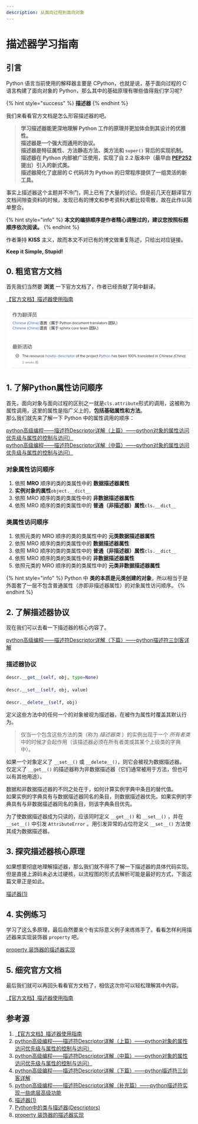 ```yaml
---
description: 从面向过程到面向对象
---
```


# 描述器学习指南

## 引言

Python 语言当前使用的解释器主要是 CPython，也就是说，基于面向过程的 C 语言构建了面向对象的 Python，那么其中的基础原理有哪些值得我们学习呢?

{% hint style="success" %}
**描述器**
{% endhint %}

我们来看看官方文档是怎么形容描述器的吧。

> **学习描述器能更深地理解 Python 工作的原理并更加体会到其设计的优雅性。**\
> **描述器是一个强大而通用的协议。**\
> **描述器是特征属性、方法静态方法、类方法和 `super()` 背后的实现机制。**\
> **描述器在 Python 内部被广泛使用，实现了自 2.2 版本中（最早由** [**PEP252**](https://www.python.org/dev/peps/pep-0252/) **提出）引入的新式类。**\
> **描述器简化了底层的 C 代码并为 Python 的日常程序提供了一组灵活的新工具。**

事实上描述器这个主题并不冷门，网上已有了大量的讨论。但是前几天在翻译官方文档间隙查资料的时候，发现已有的博文和参考资料大都比较零散，故在此作以简单整合。

{% hint style="info" %}
**本文的编排顺序是作者精心调整过的，建议您按照标题顺序依次阅读。**
{% endhint %}

作者秉持 **KISS** 主义，故而本文不对已有的博文做重复陈述，只给出对应链接。

**Keep it Simple, Stupid!**

## 0. 粗览官方文档

首先我们当然要 **浏览** 一下官方文档了，作者已经贡献了简中翻译。

[【官方文档】描述器使用指南](https://docs.python.org/zh-cn/3.9/howto/descriptor.html)

![transifex](../.gitbook/assets/transifex.png)

## 1. 了解Python属性访问顺序

首先，面向对象与面向过程的区别之一就是`cls.attribute`形式的调用，这被称为属性调用，这里的属性是指广义上的，**包括基础属性和方法**。\
那么我们就先来了解一下 Python 中的属性调用的顺序：

[python高级编程——描述符Descriptor详解（上篇）——python对象的属性访问优先级与属性的控制与访问）](https://blog.csdn.net/qq\_27825451/article/details/84848341)\
[python高级编程——描述符Descriptor详解（中篇）——python对象的属性访问优先级与属性的控制与访问）](https://blog.csdn.net/qq\_27825451/article/details/84767061)

### **对象属性访问顺序**

1. 依照 **MRO** 顺序的类的类属性中的 **数据描述器属性**
2. **实例对象的属性**`object.__dict__`
3. 依照 MRO 顺序的类的类属性中的 **非数据描述器属性**
4. 依照 MRO 顺序的类的类属性中的 **普通（非描述器）属性**`cls.__dict__`

### **类属性访问顺序**

1. 依照元类的 MRO 顺序的类的类属性中的 **元类数据描述器属性**
2. 依照 MRO 顺序的类的类属性中的 **数据描述器属性**
3. 依照 MRO 顺序的类的类属性中的 **普通（非描述器）属性**`cls.__dict__`
4. 依照 MRO 顺序的类的类属性中的 **非数据描述器属性**
5. 依照元类的 MRO 顺序的类的类属性中的 **元类非数据描述器属性**

{% hint style="info" %}
Python 中 **类的本质是元类创建的对象**，所以相当于是外面套了一层不包含普通属性（亦即非描述器属性）的对象属性访问顺序。
{% endhint %}

## 2. 了解描述器协议

现在我们可以去看一下描述器的核心内容了。

[python高级编程——描述符Descriptor详解（下篇）——python描述符三剑客详解](https://blog.csdn.net/qq\_27825451/article/details/84848341)

### **描述器协议**

```python
descr.__get__(self, obj, type=None)

descr.__set__(self, obj, value)

descr.__delete__(self, obj)
```

定义这些方法中的任何一个的对象被视为描述器，在被作为属性时覆盖其默认行为。

> 仅当一个包含这些方法的类（称为 _描述器类_ ）的实例出现于一个 _所有者类_ 中的时候才会起作用（该描述器必须在所有者类或其某个上级类的字典中）。

如果一个对象定义了 `__set__()` 或 `__delete__()`，则它会被视为数据描述器。\
仅定义了 `__get__()` 的描述器称为非数据描述器（它们通常被用于方法，但也可以有其他用途）。

数据和非数据描述器的不同之处在于，如何计算实例字典中条目的替代值。\
如果实例的字典具有与数据描述器同名的条目，则数据描述器优先。如果实例的字典具有与非数据描述器同名的条目，则该字典条目优先。

为了使数据描述器成为只读的，应该同时定义 `__get__()` 和 `__set__()` ，并在 `__set__()` 中引发 `AttributeError` 。用引发异常的占位符定义 `__set__()` 方法使其成为数据描述器。

## 3. 探究描述器核心原理

如果想要彻底地理解描述器，那么我们就不得不了解一下描述器的具体代码实现。\
但是直接上源码未必太过硬核，以流程图的形式去解析可能是最好的方式，下面这篇文章正是如此。

[描述器(1)](https://www.dazhuanlan.com/2020/02/29/5e5965cea4d60/)

## 4. 实例练习

学习了这么多原理，最后自然要来个有实际意义例子来练练手了。看看怎样利用描述器来实现装饰器 `property` 吧。

[property 装饰器的描述器实现](property.md)

## 5. 细究官方文档

最后我们就可以再回头看看官方文档了，相信这次你可以轻松理解其中内容。

[【官方文档】描述器使用指南](https://docs.python.org/zh-cn/3.9/howto/descriptor.html)

## 参考源

1. [【官方文档】描述器使用指南](https://docs.python.org/zh-cn/3.9/howto/descriptor.html)
2. [python高级编程——描述符Descriptor详解（上篇）——python对象的属性访问优先级与属性的控制与访问）](https://blog.csdn.net/qq\_27825451/article/details/84848341)
3. [python高级编程——描述符Descriptor详解（中篇）——python对象的属性访问优先级与属性的控制与访问）](https://blog.csdn.net/qq\_27825451/article/details/84767061)
4. [python高级编程——描述符Descriptor详解（下篇）——python描述符三剑客详解](https://blog.csdn.net/qq\_27825451/article/details/84848341)
5. [python高级编程——描述符Descriptor详解（补充篇）——python描述符实现一些底层高级功能](https://blog.csdn.net/qq\_27825451/article/details/84848341)
6. [描述器(1)](https://www.dazhuanlan.com/2020/02/29/5e5965cea4d60/)
7. [Python中的类与描述器(Descriptors)](https://blog.csdn.net/u013008795/article/details/90646667)
8. [property 装饰器的描述器实现](https://blog.csdn.net/WH2099/article/details/105328929)

